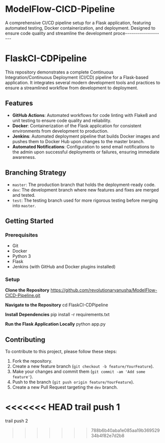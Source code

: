 # ModelFlow-CICD-Pipeline

A comprehensive CI/CD pipeline setup for a Flask application, featuring automated testing, Docker containerization, and deployment. Designed to ensure code quality and streamline the development proce--------------------

# FlaskCI-CDPipeline

This repository demonstrates a complete Continuous Integration/Continuous Deployment (CI/CD) pipeline for a Flask-based application. It integrates several modern development tools and practices to ensure a streamlined workflow from development to deployment.

## Features

- **GitHub Actions**: Automated workflows for code linting with Flake8 and unit testing to ensure code quality and reliability.
- **Docker**: Containerization of the Flask application for consistent environments from development to production.
- **Jenkins**: Automated deployment pipeline that builds Docker images and pushes them to Docker Hub upon changes to the master branch.
- **Automated Notifications**: Configuration to send email notifications to the admin upon successful deployments or failures, ensuring immediate awareness.

## Branching Strategy

- `master`: The production branch that holds the deployment-ready code.
- `dev`: The development branch where new features and fixes are merged and tested.
- `test`: The testing branch used for more rigorous testing before merging into `master`.

## Getting Started

### Prerequisites

- Git
- Docker
- Python 3
- Flask
- Jenkins (with GitHub and Docker plugins installed)

### Setup

**Clone the Repository**
https://github.com/revolutionaryanusha/ModelFlow-CICD-Pipeline.git

**Navigate to the Repository**
cd FlaskCI-CDPipeline

**Install Dependencies**
pip install -r requirements.txt

**Run the Flask Application Locally**
python app.py

## Contributing

To contribute to this project, please follow these steps:

1. Fork the repository.
2. Create a new feature branch (`git checkout -b feature/YourFeature`).
3. Make your changes and commit them (`git commit -am 'Add some feature'`).
4. Push to the branch (`git push origin feature/YourFeature`).
5. Create a new Pull Request targeting the `dev` branch.

<<<<<<< HEAD
trail push 1
=======

trail push 2

>>>>>>> 788b6b40aba1e085aa19b36952934b4f82e7d2b8
